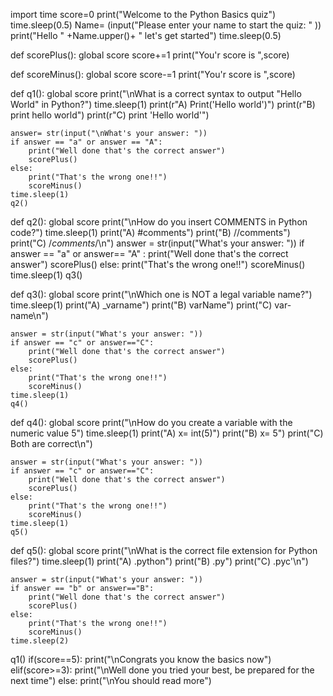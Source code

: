 import time
score=0
print("Welcome to the Python Basics quiz")
time.sleep(0.5)
Name= (input("Please enter your name to start the quiz: " ))
print("Hello " +Name.upper()+ " let's get started")
time.sleep(0.5)

def scorePlus():
    global score
    score+=1
    print("You'r score is  ",score)

def scoreMinus():
    global score
    score-=1
    print("You'r score is  ",score)

def q1():
    global score
    print("\nWhat is a correct syntax to output \"Hello World\" in Python?")
    time.sleep(1)
    print(r"A) Print('Hello world')")
    print(r"B) print hello world")
    print(r"C) print 'Hello world'")

    answer= str(input("\nWhat's your answer: "))
    if answer == "a" or answer == "A":
        print("Well done that's the correct answer")
        scorePlus()
    else:
        print("That's the wrong one!!")
        scoreMinus()
    time.sleep(1)
    q2()

def q2():
    global score
    print("\nHow do you insert COMMENTS in Python code?")
    time.sleep(1)
    print("A) #comments")
    print("B) //comments")
    print("C) /*comments*/\n")
    answer = str(input("What's your answer: "))
    if answer == "a" or answer== "A" :
        print("Well done that's the correct answer")
        scorePlus()
    else:
        print("That's the wrong one!!")
        scoreMinus()
    time.sleep(1)
    q3()

def q3():
    global score
    print("\nWhich one is NOT a legal variable name?")
    time.sleep(1)
    print("A) _varname")
    print("B) varName")
    print("C) var-name\n")

    answer = str(input("What's your answer: "))
    if answer == "c" or answer=="C":
        print("Well done that's the correct answer")
        scorePlus()
    else:
        print("That's the wrong one!!")
        scoreMinus()
    time.sleep(1)
    q4()

def q4():
    global score
    print("\nHow do you create a variable with the numeric value 5")
    time.sleep(1)
    print("A) x= int(5)")
    print("B) x= 5")
    print("C) Both are correct\n")

    answer = str(input("What's your answer: "))
    if answer == "c" or answer=="C":
        print("Well done that's the correct answer")
        scorePlus()
    else:
        print("That's the wrong one!!")
        scoreMinus()
    time.sleep(1)
    q5()

def q5():
    global score
    print("\nWhat is the correct file extension for Python files?")
    time.sleep(1)
    print("A) .python")
    print("B) .py")
    print("C) .pyc'\n")

    answer = str(input("What's your answer: "))
    if answer == "b" or answer=="B":
        print("Well done that's the correct answer")
        scorePlus()
    else:
        print("That's the wrong one!!")
        scoreMinus()
    time.sleep(2)
q1()
if(score==5):
    print("\nCongrats you know the basics now")
elif(score>=3):
    print("\nWell done you tried your best, be prepared for the next time")
else:
    print("\nYou should read more")
